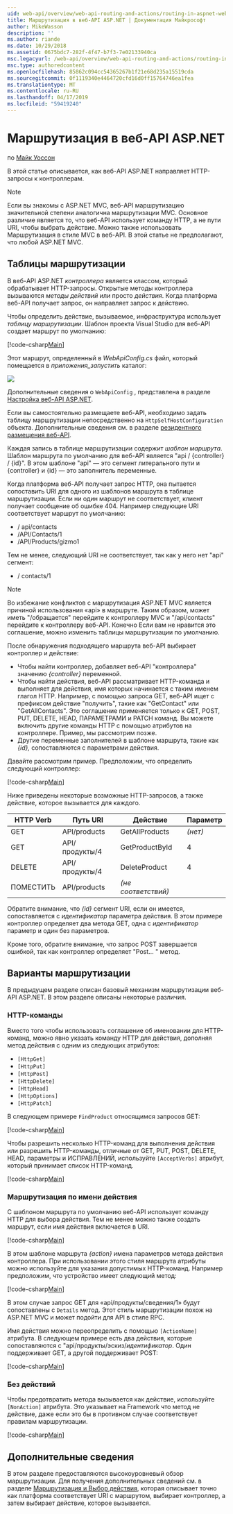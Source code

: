 ```yaml
---
uid: web-api/overview/web-api-routing-and-actions/routing-in-aspnet-web-api
title: Маршрутизация в веб-API ASP.NET | Документация Майкрософт
author: MikeWasson
description: ''
ms.author: riande
ms.date: 10/29/2018
ms.assetid: 0675bdc7-282f-4f47-b7f3-7e02133940ca
msc.legacyurl: /web-api/overview/web-api-routing-and-actions/routing-in-aspnet-web-api
msc.type: authoredcontent
ms.openlocfilehash: 85862c094cc54365267b1f21e68d235a15519cda
ms.sourcegitcommit: 0f1119340e4464720cfd16d0ff15764746ea1fea
ms.translationtype: MT
ms.contentlocale: ru-RU
ms.lasthandoff: 04/17/2019
ms.locfileid: "59419240"
---
```

# <a name="routing-in-aspnet-web-api"></a>Маршрутизация в веб-API ASP.NET

по [Майк Уоссон](https://github.com/MikeWasson)

В этой статье описывается, как веб-API ASP.NET направляет HTTP-запросы к контроллерам.

> [!NOTE]
> Если вы знакомы с ASP.NET MVC, веб-API маршрутизацию значительной степени аналогична маршрутизации MVC. Основное различие является то, что веб-API использует команду HTTP, а не пути URI, чтобы выбрать действие. Можно также использовать Маршрутизация в стиле MVC в веб-API. В этой статье не предполагают, что любой ASP.NET MVC.

## <a name="routing-tables"></a>Таблицы маршрутизации

В веб-API ASP.NET *контроллера* является классом, который обрабатывает HTTP-запросы. Открытые методы контроллера вызываются *методы действий* или просто *действия*. Когда платформа веб-API получает запрос, он направляет запрос к действию.

Чтобы определить действие, вызываемое, инфраструктура использует *таблицу маршрутизации*. Шаблон проекта Visual Studio для веб-API создает маршрут по умолчанию:

[!code-csharp[Main](routing-in-aspnet-web-api/samples/sample1.cs)]

Этот маршрут, определенный в *WebApiConfig.cs* файл, который помещается в *приложения\_запустить* каталог:

![](routing-in-aspnet-web-api/_static/image1.png)

Дополнительные сведения о `WebApiConfig` , представлена в разделе [Настройка веб-API ASP.NET](../advanced/configuring-aspnet-web-api.md).

Если вы самостоятельно размещаете веб-API, необходимо задать таблицу маршрутизации непосредственно на `HttpSelfHostConfiguration` объекта. Дополнительные сведения см. в разделе [резидентного размещения веб-API](../older-versions/self-host-a-web-api.md).

Каждая запись в таблице маршрутизации содержит *шаблон маршрута*. Шаблон маршрута по умолчанию для веб-API является &quot;api / {controller} / {id}&quot;. В этом шаблоне &quot;api&quot; — это сегмент литерального пути и {controller} и {id} — это заполнитель переменные.

Когда платформа веб-API получает запрос HTTP, она пытается сопоставить URI для одного из шаблонов маршрута в таблице маршрутизации. Если ни один маршрут не соответствует, клиент получает сообщение об ошибке 404. Например следующие URI соответствует маршрут по умолчанию:

- / api/contacts
- /API/Contacts/1
- /API/Products/gizmo1

Тем не менее, следующий URI не соответствует, так как у него нет &quot;api&quot; сегмент:

- / contacts/1

> [!NOTE]
> Во избежание конфликтов с маршрутизация ASP.NET MVC является причиной использования «api» в маршруте. Таким образом, может иметь &quot;/обращается&quot; перейдите к контроллеру MVC и &quot;/api/contacts&quot; перейдите к контроллеру веб-API. Конечно Если вам не нравится это соглашение, можно изменить таблицы маршрутизации по умолчанию.

После обнаружения подходящего маршрута веб-API выбирает контроллер и действие:

- Чтобы найти контроллер, добавляет веб-API &quot;контроллера&quot; значению *{controller}* переменной.
- Чтобы найти действия, веб-API рассматривает HTTP-команда и выполняет для действия, имя которых начинается с таким именем глагол HTTP. Например, с помощью запроса GET, веб-API ищет с префиксом действие &quot;получить&quot;, такие как &quot;GetContact&quot; или &quot;GetAllContacts&quot;. Это соглашение применяется только к GET, POST, PUT, DELETE, HEAD, ПАРАМЕТРАМИ и PATCH команд. Вы можете включить другие команды HTTP с помощью атрибутов на контроллере. Пример, мы рассмотрим позже.
- Другие переменные заполнителей в шаблоне маршрута, такие как *{id},* сопоставляются с параметрами действия.

Давайте рассмотрим пример. Предположим, что определить следующий контроллер:

[!code-csharp[Main](routing-in-aspnet-web-api/samples/sample2.cs)]

Ниже приведены некоторые возможные HTTP-запросов, а также действие, которое вызывается для каждого.

| HTTP Verb | Путь URI | Действие | Параметр |
| --- | --- | --- | --- |
| GET | API/products | GetAllProducts | *(нет)* |
| GET | API/продукты/4 | GetProductById | 4 |
| DELETE | API/продукты/4 | DeleteProduct | 4 |
| ПОМЕСТИТЬ | API/products | *(не соответствий)* |  |

Обратите внимание, что *{id}* сегмент URI, если он имеется, сопоставляется с *идентификатор* параметра действия. В этом примере контроллер определяет два метода GET, одна с *идентификатор* параметр и один без параметров.

Кроме того, обратите внимание, что запрос POST завершается ошибкой, так как контроллер определяет &quot;Post... &quot; метод.

## <a name="routing-variations"></a>Варианты маршрутизации

В предыдущем разделе описан базовый механизм маршрутизации веб-API ASP.NET. В этом разделе описаны некоторые различия.

### <a name="http-verbs"></a>HTTP-команды

Вместо того чтобы использовать соглашение об именовании для HTTP-команд, можно явно указать команду HTTP для действия, дополняя метод действия с одним из следующих атрибутов:

- `[HttpGet]`
- `[HttpPut]`
- `[HttpPost]`
- `[HttpDelete]`
- `[HttpHead]`
- `[HttpOptions]`
- `[HttpPatch]`

В следующем примере `FindProduct` относящимся запросов GET:

[!code-csharp[Main](routing-in-aspnet-web-api/samples/sample3.cs)]

Чтобы разрешить несколько HTTP-команд для выполнения действия или разрешить HTTP-команды, отличные от GET, PUT, POST, DELETE, HEAD, параметры и ИСПРАВЛЕНИЙ, используйте `[AcceptVerbs]` атрибут, который принимает список HTTP-команд.

[!code-csharp[Main](routing-in-aspnet-web-api/samples/sample4.cs)]

<a id="routing_by_action_name"></a>
### <a name="routing-by-action-name"></a>Маршрутизация по имени действия

С шаблоном маршрута по умолчанию веб-API использует команду HTTP для выбора действия. Тем не менее можно также создать маршрут, если имя действия включается в URI.

[!code-csharp[Main](routing-in-aspnet-web-api/samples/sample5.cs)]

В этом шаблоне маршрута *{action}* имена параметров метода действия контроллера. При использовании этого стиля маршрута атрибуты можно используйте для указания допустимых HTTP-команд. Например предположим, что устройство имеет следующий метод:

[!code-csharp[Main](routing-in-aspnet-web-api/samples/sample6.cs)]

В этом случае запрос GET для «api/продукты/сведения/1» будут сопоставлены с `Details` метод. Этот стиль маршрутизации похож на ASP.NET MVC и может подойти для API в стиле RPC.

Имя действия можно переопределить с помощью `[ActionName]` атрибута. В следующем примере есть два действия, которые сопоставляются с &quot;api/продукты/эскиз/*идентификатор*. Один поддерживает GET, а другой поддерживает POST:

[!code-csharp[Main](routing-in-aspnet-web-api/samples/sample7.cs)]

### <a name="non-actions"></a>Без действий

Чтобы предотвратить метода вызывается как действие, используйте `[NonAction]` атрибута. Это указывает на Framework что метод не действие, даже если это бы в противном случае соответствует правилам маршрутизации.

[!code-csharp[Main](routing-in-aspnet-web-api/samples/sample8.cs)]

## <a name="further-reading"></a>Дополнительные сведения

В этом разделе предоставляются высокоуровневый обзор маршрутизации. Для получения дополнительных сведений см. в разделе [Маршрутизация и Выбор действия](routing-and-action-selection.md), которая описывает точно как платформа соответствует URI с маршрутом, выбирает контроллер, а затем выбирает действие, которое вызывается.
